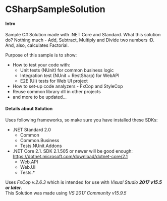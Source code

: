 # CSharpSampleSolution
#### Intro
Sample C# Solution made with .NET Core and Standard.
What this solution do? Nothing much - Add, Subtract, Multiply and Divide two numbers :D.
And, also, calculates Factorial.

Purpose of this sample is to show:
- How to test your code with:
  - Unit tests (NUnit) for common business logic
  - Integration test (NUnit + RestSharp) for WebAPI
  - E2E (UI) tests for Web UI project
- How to set-up code analyzers - FxCop and StyleCop
- Reuse common library dll in other projects
- and more to be updated...

#### Details about Solution
Uses following frameworks, so make sure you have installed these SDKs:
- .NET Standard 2.0
  - Common
  - Common.Business
  - Tests.NUnit.Addons
- .NET Core 2.1. SDK 2.1.505 or newer will be good enough: https://dotnet.microsoft.com/download/dotnet-core/2.1
  - Web.API
  - Web.UI
  - Tests.*

Uses *FxCop v.2.6.3* which is intended for use with *Visual Studio **2017 v15.5 or later***.  
This Solution was made using *VS 2017 Community v15.9.5*